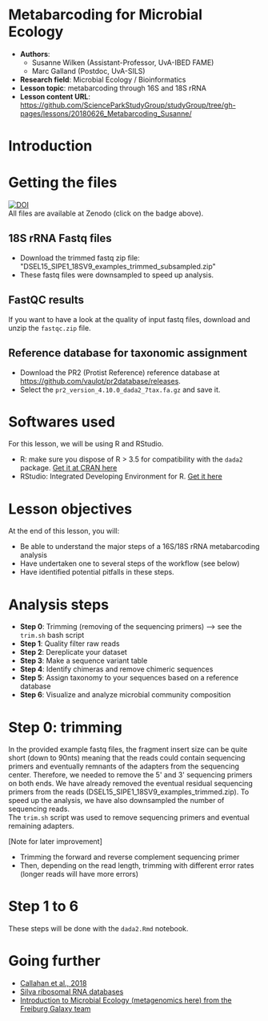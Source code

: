 # Metabarcoding for Microbial Ecology

 - **Authors**: 
   - Susanne Wilken (Assistant-Professor, UvA-IBED FAME)
   - Marc Galland (Postdoc, UvA-SILS)
 - **Research field**: Microbial Ecology / Bioinformatics
 - **Lesson topic**: metabarcoding through 16S and 18S rRNA  
 - **Lesson content URL**: <https://github.com/ScienceParkStudyGroup/studyGroup/tree/gh-pages/lessons/20180626_Metabarcoding_Susanne/>

# Introduction

# Getting the files
[![DOI](https://zenodo.org/badge/DOI/10.5281/zenodo.1297449.svg)](https://doi.org/10.5281/zenodo.1297449)  
All files are available at Zenodo (click on the badge above).

## 18S rRNA Fastq files 
- Download the trimmed fastq zip file: "DSEL15_SIPE1_18SV9_examples_trimmed_subsampled.zip" 
- These fastq files were downsampled to speed up analysis.

## FastQC results
If you want to have a look at the quality of input fastq files, download and unzip the `fastqc.zip` file.

##  Reference database for taxonomic assignment
- Download the PR2 (Protist Reference) reference database at https://github.com/vaulot/pr2database/releases.  
- Select the `pr2_version_4.10.0_dada2_7tax.fa.gz` and save it. 

# Softwares used
For this lesson, we will be using R and RStudio. 
- R: make sure you dispose of R > 3.5 for compatibility with the `dada2` package. [Get it at CRAN here](https://cran.r-project.org/)
- RStudio: Integrated Developing Environment for R. [Get it here](https://www.rstudio.com/products/rstudio/download/#download)

# Lesson objectives
At the end of this lesson, you will:
- Be able to understand the major steps of a 16S/18S rRNA metabarcoding analysis
- Have undertaken one to several steps of the workflow (see below)
- Have identified potential pitfalls in these steps.

# Analysis steps
- **Step 0**: Trimming (removing of the sequencing primers) --> see the `trim.sh` bash script
- **Step 1**: Quality filter raw reads 
- **Step 2**: Dereplicate your dataset    
- **Step 3**: Make a sequence variant table  
- **Step 4**: Identify chimeras and remove chimeric sequences   
- **Step 5**: Assign taxonomy to your sequences based on a reference database    
- **Step 6**: Visualize and analyze microbial community composition  

# Step 0: trimming
In the provided example fastq files, the fragment insert size can be quite short (down to 90nts) meaning that the reads could contain sequencing primers and eventually remnants of the adapters from the sequencing center. Therefore, we needed to remove the 5' and 3' sequencing primers on both ends. We have already removed the eventual residual sequencing primers from the reads (DSEL15_SIPE1_18SV9_examples_trimmed.zip). To speed up the analysis, we have also downsampled the number of sequencing reads.  
The `trim.sh` script was used to remove sequencing primers and eventual remaining adapters. 

[Note for later improvement]
- Trimming the forward and reverse complement sequencing primer
- Then, depending on the read length, trimming with different error rates (longer reads will have more errors)  

# Step 1 to 6                         
These steps will be done with the `dada2.Rmd` notebook. 

# Going further
- [Callahan et al., 2018](https://www.nature.com/articles/nmeth.3869)
- [Silva ribosomal RNA databases](https://www.arb-silva.de/) 
- [Introduction to Microbial Ecology (metagenomics here) from the Freiburg Galaxy team](http://galaxyproject.github.io/training-material/topics/metagenomics/slides/introduction.html#14)
